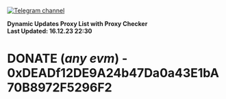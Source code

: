[![Telegram channel](https://img.shields.io/endpoint?url=https://runkit.io/damiankrawczyk/telegram-badge/branches/master?url=https://t.me/n4z4v0d)](https://t.me/n4z4v0d) 

**Dynamic Updates Proxy List with Proxy Checker**  
**Last Updated: 16.12.23 22:30**

# DONATE (_any evm_) - 0xDEADf12DE9A24b47Da0a43E1bA70B8972F5296F2
